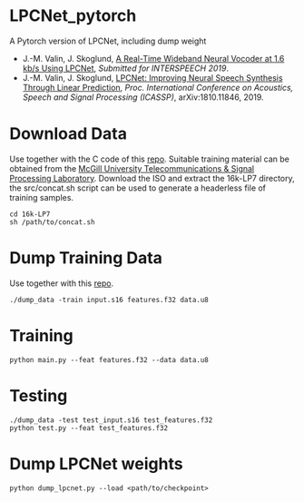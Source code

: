 # LPCNet_pytorch
A Pytorch version of LPCNet, including dump weight

- J.-M. Valin, J. Skoglund, [A Real-Time Wideband Neural Vocoder at 1.6 kb/s Using LPCNet](https://jmvalin.ca/papers/lpcnet_codec.pdf), *Submitted for INTERSPEECH 2019*.
- J.-M. Valin, J. Skoglund, [LPCNet: Improving Neural Speech Synthesis Through Linear Prediction](https://jmvalin.ca/papers/lpcnet_icassp2019.pdf), *Proc. International Conference on Acoustics, Speech and Signal Processing (ICASSP)*, arXiv:1810.11846, 2019.

# Download Data
Use together with the C code of this [repo](https://github.com/mozilla/LPCNet).
Suitable training material can be obtained from the [McGill University Telecommunications & Signal Processing Laboratory](http://www-mmsp.ece.mcgill.ca/Documents/Data/).  Download the ISO and extract the 16k-LP7 directory, the src/concat.sh script can be used to generate a headerless file of training samples.
```
cd 16k-LP7
sh /path/to/concat.sh
```
# Dump Training Data
Use together with this [repo](https://github.com/mozilla/LPCNet).
```
./dump_data -train input.s16 features.f32 data.u8
```

# Training
```
python main.py --feat features.f32 --data data.u8
```

# Testing
```
./dump_data -test test_input.s16 test_features.f32
python test.py --feat test_features.f32
```

# Dump LPCNet weights
```
python dump_lpcnet.py --load <path/to/checkpoint>
```
